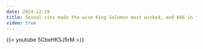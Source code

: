 ```yaml
---
date: 2024-12-19
title: Sexual sins made the wise King Solomon most wicked, and 666 in the OT
video: true
---
```



{{< youtube 5CbxHKSJ5rM >}}
